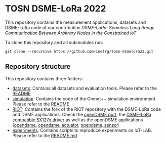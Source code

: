 # TOSN DSME-LoRa 2022

This repository contains the measurement applications, datasets and DSME-LoRa
code of our contribution <i>DSME-LoRa: Seamless Long Range Communication Between
Arbitrary Nodes in the Constrained IoT</i>

To clone this repository and all submodules run:
```
git clone --recursive https://github.com/inetrg/tosn-dsmelora22.git
```

## Repository structure
This repository contains three folders:
- [datasets](datasets): Contains all datasets and evaluation tools. Please refer
to the [README](datasets/README.md)
- [simulation](https://github.com/inetrg/dsme_lora/tree/e94c7e55c4d69e629d2e5d7cecb1ce7a6c89a230): Contains the code of the Omnet++ simulation environment.
Please refer to the [README](https://github.com/inetrg/dsme_lora/blob/e94c7e55c4d69e629d2e5d7cecb1ce7a6c89a230/README.md)
- [RIOT](https://github.com/inetrg/RIOT/tree/a0d83380996283f60b9a6a18bf9f5c764f50b8ab): Contains the fork of the RIOT repository with the DSME-LoRa code
and DSME applications. Check the [openDSME port](https://github.com/inetrg/RIOT/tree/a0d83380996283f60b9a6a18bf9f5c764f50b8ab/pkg/opendsme), the [DSME-LoRa compatible SX127x driver](https://github.com/inetrg/RIOT/blob/a0d83380996283f60b9a6a18bf9f5c764f50b8ab/drivers/sx127x/sx127x_rf_ops.c) as well as
the openDSME applications ([opendsme](https://github.com/inetrg/RIOT/tree/a0d83380996283f60b9a6a18bf9f5c764f50b8ab/examples/opendsme), [opendsme_actuator](https://github.com/inetrg/RIOT/tree/a0d83380996283f60b9a6a18bf9f5c764f50b8ab/examples/opendsme_actuator), [opendsme_sensor](https://github.com/inetrg/RIOT/tree/a0d83380996283f60b9a6a18bf9f5c764f50b8ab/examples/opendsme_sensor))
- [experiments](experiments): Contains scripts to reproduce experiments on IoT-LAB.
Please refer to the [README.md](experiments/README.md)

